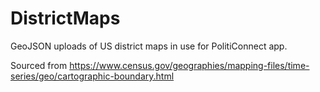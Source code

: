 # DistrictMaps

GeoJSON uploads of US district maps in use for PolitiConnect app.

Sourced from https://www.census.gov/geographies/mapping-files/time-series/geo/cartographic-boundary.html
